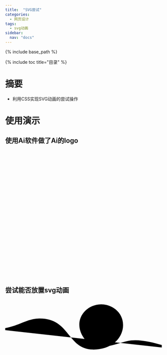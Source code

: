 ```yaml
---
title:  "SVG尝试"
categories: 
  - 网页设计
tags:
  - svg动画
sidebar:
  nav: "docs"
---
```


{% include base_path %}

{% include toc title="目录" %}

# 摘要
- 利用CSS实现SVG动画的尝试操作

# 使用演示

## 使用Ai软件做了Ai的logo

<?xml version="1.0" encoding="utf-8"?>
<!-- Generator: Adobe Illustrator 22.0.0, SVG Export Plug-In . SVG Version: 6.00 Build 0)  -->
<svg version="1.1" id="图层_1" xmlns="http://www.w3.org/2000/svg" xmlns:xlink="http://www.w3.org/1999/xlink" x="0px" y="0px"
	 viewBox="0 0 1280 1024" style="enable-background:new 0 0 1280 1024;" xml:space="preserve">
<style type="text/css">
	.st0{fill:#261300;}
	.st1{fill:#FF850E;}
</style>
<g>
	<rect x="380.5" y="223.5" class="st0" width="583" height="583"/>
	<path class="st1" d="M955,232v566H389V232H955 M972,215H372v600h600V215L972,215z"/>
</g>
<g>
	<path class="st1" d="M695.9,648l-20.1-58.6H560.6L540.5,648h-47.2l107-291.9H636L743,648H695.9z M619.2,422l-45.5,129.6h89.8
		L619.2,422z"/>
	<path class="st1" d="M800.4,399.5c-14.8,0-27.1-12.3-27.1-27.1s12.3-27.1,27.1-27.1c14.8,0,27.1,12.3,27.1,27.1
		S815.2,399.5,800.4,399.5z M779.5,648V440.1h41.8V648H779.5z"/>
</g>
</svg>



## 尝试能否放置svg动画
<html>
	<head>
		<meta charset="utf-8">
		<title></title>
		<style>

.planePath {
  stroke: #D9DADA;
  stroke-width: .1%;
  stroke-width: .5%;
  stroke-dasharray: 1% 2%;
  stroke-linecap: round;
  fill: none;
}

.fil1 {
  fill: #D9DADA;
}

.fil2 {
  fill: #C5C6C6;
}

.fil4 {
  fill: #9D9E9E;
}

.fil3 {
  fill: #AEAFB0;
}       
        </style>
</head>
<body>
<svg viewBox="0 0 3387 1270">
  <path id="planePath" class="planePath" d="M-226 626c439,4 636,-213 934,-225 755,-31 602,769 1334,658 562,-86 668,-698 266,-908 -401,-210 -893,189 -632,630 260,441 747,121 1051,91 360,-36 889,179 889,179" />
  <g id="plane">
    <polygon class="fil1" points="-141,-10 199,0 -198,-72 -188,-61 -171,-57 -184,-57 " />
    <polygon class="fil2" points="199,0 -141,-10 -163,63 -123,9 " />
    <polygon class="fil3" points="-95,39 -113,32 -123,9 -163,63 -105,53 -108,45 -87,48 -90,45 -103,41 -94,41 " />
    <path class="fil4" d="M-87 48l-21 -3 3 8 19 -4 -1 -1zm-26 -16l18 7 -2 -1 32 -7 -29 1 11 -4 -24 -1 -16 -18 10 23zm10 9l13 4 -4 -4 -9 0z" />
    <polygon class="fil1" points="-83,28 -94,32 -65,31 -97,38 -86,49 -67,70 199,0 -123,9 -107,27 " />
  </g>
  <!-- Define the motion path animation -->
  <animateMotion xlink:href="#plane" dur="5s" repeatCount="indefinite" rotate="auto">
    <mpath xlink:href="#planePath" />
  </animateMotion> 
</svg>
</body>